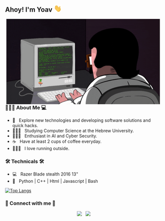 <h2> Ahoy! I'm Yoav <img src="https://github.com/norbit8/norbit8/blob/master/hello.gif" width="25"></h2>
<img align="right" alt="GIF" src="https://github.com/norbit8/norbit8/blob/master/coding.gif" width="500"/>

<h3>👨🏼‍💻 About Me 💻</h3>

- 🤔 &nbsp; Explore new technologies and developing software solutions and quick hacks.
- 👨🏼‍🎓 &nbsp; Studying Computer Science at the Hebrew University.
- 🧙🏼‍♂️ &nbsp; Enthusiast in AI and Cyber Security.
- ☕ &nbsp; Have at least 2 cups of coffee everyday.
- 🏃🏼‍♂️ &nbsp; I love running outside.

<h3>🛠 Technicals 🛠</h3>

- 💻 &nbsp; Razer Blade stealth 2016 13" 
- 🔧 &nbsp; Python | C++ | Html | Javascript | Bash

[![Top Langs](https://github-readme-stats.vercel.app/api/top-langs/?username=norbit8&layout=compact&text_color=daf7dc&bg_color=151515)]()


<h3> 🤝 Connect with me 🤝 </h3>

<p align="center">
&nbsp; <a href="https://www.linkedin.com/in/yoav-levy/" target="_blank" rel="noopener noreferrer"><img src="https://img.icons8.com/plasticine/100/000000/linkedin.png" width="50" /></a>
&nbsp; <a href="mailto:yoavlevy95@gmail.com" target="_blank" rel="noopener noreferrer"><img src="https://img.icons8.com/plasticine/100/000000/gmail.png"  width="50" /></a>
</p>
